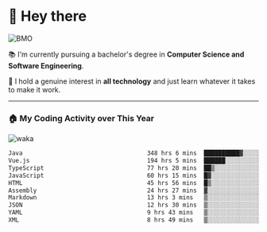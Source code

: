 # 🤖 Hey there

![BMO](https://media.giphy.com/media/AMqCTHuCMFpM4/giphy.gif)

📚 I'm currently pursuing a bachelor's degree in **Computer Science and Software Engineering**.

🚀 I hold a genuine interest in **all technology** and just learn whatever it takes to make it work. 

---

### 🏠 My Coding Activity over This Year

![waka](https://wakatime.com/share/@9e458da8-a03c-4213-8e4b-1218d92d8f20/fb6cf146-3e76-4c0e-b99c-52117daccc34.svg)

<!--START_SECTION:waka-->

```txt
Java                                   348 hrs 6 mins  ██████████▓░░░░░░░░░░░░░░   42.26 %
Vue.js                                 194 hrs 5 mins  ██████░░░░░░░░░░░░░░░░░░░   23.57 %
TypeScript                             77 hrs 20 mins  ██▒░░░░░░░░░░░░░░░░░░░░░░   09.39 %
JavaScript                             60 hrs 15 mins  █▓░░░░░░░░░░░░░░░░░░░░░░░   07.32 %
HTML                                   45 hrs 56 mins  █▒░░░░░░░░░░░░░░░░░░░░░░░   05.58 %
Assembly                               24 hrs 27 mins  ▓░░░░░░░░░░░░░░░░░░░░░░░░   02.97 %
Markdown                               13 hrs 3 mins   ▒░░░░░░░░░░░░░░░░░░░░░░░░   01.59 %
JSON                                   12 hrs 30 mins  ▒░░░░░░░░░░░░░░░░░░░░░░░░   01.52 %
YAML                                   9 hrs 43 mins   ▒░░░░░░░░░░░░░░░░░░░░░░░░   01.18 %
XML                                    8 hrs 49 mins   ▒░░░░░░░░░░░░░░░░░░░░░░░░   01.07 %
```

<!--END_SECTION:waka-->